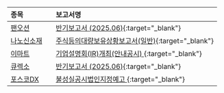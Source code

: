 | **종목** |      |**보고서명** |
| :------- | :--- |:----------- |
| [팬오션](/028670/#dart) | | [반기보고서 (2025.06)](https://dart.fss.or.kr/dsaf001/main.do?rcpNo=20250812000781){:target="_blank"} |
| [나노신소재](/121600/#dart) | | [주식등의대량보유상황보고서(일반)](https://dart.fss.or.kr/dsaf001/main.do?rcpNo=20250812000771){:target="_blank"} |
| [이마트](/139480/#dart) | | [기업설명회(IR)개최(안내공시)              ](https://dart.fss.or.kr/dsaf001/main.do?rcpNo=20250812800626){:target="_blank"} |
| [큐렉소](/060280/#dart) | | [반기보고서 (2025.06)](https://dart.fss.or.kr/dsaf001/main.do?rcpNo=20250812000749){:target="_blank"} |
| [포스코DX](/022100/#dart) | | [불성실공시법인지정예고              ](https://dart.fss.or.kr/dsaf001/main.do?rcpNo=20250812800529){:target="_blank"} |